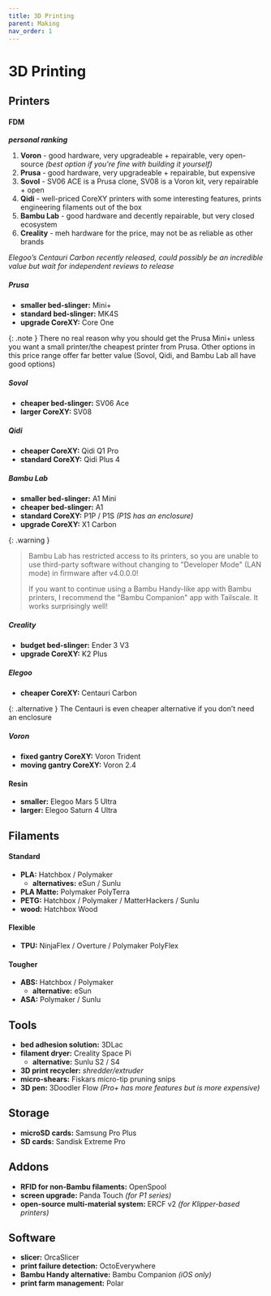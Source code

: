 ```yaml
---
title: 3D Printing
parent: Making
nav_order: 1
---
```

# 3D Printing

## Printers

#### FDM

***personal ranking***
1. **Voron** - good hardware, very upgradeable + repairable, very open-source *(best option if you're fine with building it yourself)*
2. **Prusa** - good hardware, very upgradeable + repairable, but expensive
3. **Sovol** - SV06 ACE is a Prusa clone, SV08 is a Voron kit, very repairable + open
4. **Qidi** - well-priced CoreXY printers with some interesting features, prints engineering filaments out of the box
5. **Bambu Lab** - good hardware and decently repairable, but very closed ecosystem
6. **Creality** - meh hardware for the price, may not be as reliable as other brands

*Elegoo’s Centauri Carbon recently released, could possibly be an incredible value but wait for independent reviews to release*

##### Prusa

- **smaller bed-slinger:** Mini+
- **standard bed-slinger:** MK4S
- **upgrade CoreXY:** Core One

{: .note }
There no real reason why you should get the Prusa Mini+ unless you want a small printer/the cheapest printer from Prusa. Other options in this price range offer far better value (Sovol, Qidi, and Bambu Lab all have good options)

##### Sovol

- **cheaper bed-slinger:** SV06 Ace
- **larger CoreXY:** SV08

##### Qidi

- **cheaper CoreXY:** Qidi Q1 Pro
- **standard CoreXY:** Qidi Plus 4

##### Bambu Lab

- **smaller bed-slinger:** A1 Mini 
- **cheaper bed-slinger:** A1
- **standard CoreXY:** P1P / P1S *(P1S has an enclosure)*
- **upgrade CoreXY:** X1 Carbon

{: .warning }
> Bambu Lab has restricted access to its printers, so you are unable to use third-party software without changing to "Developer Mode" (LAN mode) in firmware after v4.0.0.0! 
> 
> If you want to continue using a Bambu Handy-like app with Bambu printers, I recommend the "Bambu Companion" app with Tailscale. It works surprisingly well!

##### Creality

- **budget bed-slinger:** Ender 3 V3
- **upgrade CoreXY:** K2 Plus

##### Elegoo

- **cheaper CoreXY:** Centauri Carbon

{: .alternative }
The Centauri is even cheaper alternative if you don’t need an enclosure

##### Voron

- **fixed gantry CoreXY:** Voron Trident
- **moving gantry CoreXY:** Voron 2.4

#### Resin

- **smaller:** Elegoo Mars 5 Ultra
- **larger:** Elegoo Saturn 4 Ultra

## Filaments

#### Standard

- **PLA:** Hatchbox / Polymaker
	- **alternatives:** eSun / Sunlu
- **PLA Matte:** Polymaker PolyTerra
- **PETG:** Hatchbox / Polymaker / MatterHackers / Sunlu
- **wood:** Hatchbox Wood

#### Flexible

- **TPU:** NinjaFlex / Overture / Polymaker PolyFlex

#### Tougher

- **ABS:** Hatchbox / Polymaker
	- **alternative:** eSun
- **ASA:** Polymaker / Sunlu

## Tools

- **bed adhesion solution:** 3DLac
- **filament dryer:** Creality Space Pi
	- **alternative:** Sunlu S2 / S4
- **3D print recycler:** _shredder/extruder_
- **micro-shears:** Fiskars micro-tip pruning snips
- **3D pen:** 3Doodler Flow *(Pro+ has more features but is more expensive)*

## Storage

- **microSD cards:** Samsung Pro Plus
- **SD cards:** Sandisk Extreme Pro

## Addons

- **RFID for non-Bambu filaments:** OpenSpool
- **screen upgrade:** Panda Touch *(for P1 series)*
- **open-source multi-material system:** ERCF v2 *(for Klipper-based printers)*

## Software

- **slicer:** OrcaSlicer
- **print failure detection:** OctoEverywhere
- **Bambu Handy alternative:** Bambu Companion *(iOS only)*
- **print farm management:** Polar
